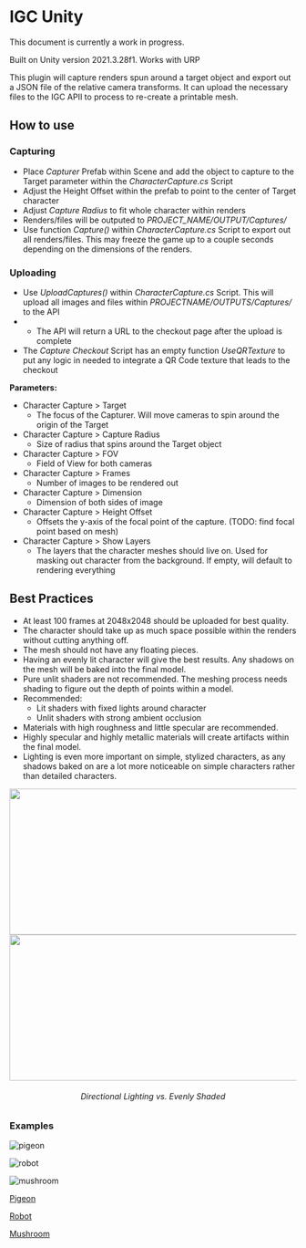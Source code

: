 # IGC Unity
This document is currently a work in progress.

Built on Unity version 2021.3.28f1. Works with URP

This plugin will capture renders spun around a target object and export out a JSON file of the relative camera transforms. It can upload the necessary files to the IGC APII to process to re-create a printable mesh.

## How to use
### Capturing
* Place *Capturer* Prefab within Scene and add the object to capture to the Target parameter within the _CharacterCapture.cs_ Script
* Adjust the Height Offset within the prefab to point to the center of Target character
* Adjust _Capture Radius_ to fit whole character within renders
* Renders/files will be outputed to *PROJECT_NAME/OUTPUT/Captures/*
* Use function *Capture()* within *CharacterCapture.cs* Script to export out all renders/files. This may freeze the game up to a couple seconds depending on the dimensions of the renders.
### Uploading
* Use *UploadCaptures()* within *CharacterCapture.cs* Script. This will upload all images and files within *PROJECTNAME/OUTPUTS/Captures/* to the API
* * The API will return a URL to the checkout page after the upload is complete
* The *Capture Checkout* Script has an empty function *UseQRTexture* to put any logic in needed to integrate a QR Code texture that leads to the checkout

**Parameters:**
* Character Capture > Target
    * The focus of the Capturer. Will move cameras to spin around the origin of the Target
* Character Capture > Capture Radius
    * Size of radius that spins around the Target object
* Character Capture > FOV
    * Field of View for both cameras
* Character Capture > Frames
    * Number of images to be rendered out
* Character Capture > Dimension
    * Dimension of both sides of image
* Character Capture > Height Offset
    * Offsets the y-axis of the focal point of the capture. (TODO: find focal point based on mesh)
* Character Capture > Show Layers
    * The layers that the character meshes should live on. Used for masking out character from the background. If empty, will default to rendering everything

## Best Practices
* At least 100 frames at 2048x2048 should be uploaded for best quality.
* The character should take up as much space possible within the renders without cutting anything off.
* The mesh should not have any floating pieces.
* Having an evenly lit character will give the best results. Any shadows on the mesh will be baked into the final model.
* Pure unlit shaders are not recommended. The meshing process needs shading to figure out the depth of points within a model.
* Recommended:
    * Lit shaders with fixed lights around character
    * Unlit shaders with strong ambient occlusion
* Materials with high roughness and little specular are recommended.
* Highly specular and highly metallic materials will create artifacts within the final model.
* Lighting is even more important on simple, stylized characters, as any shadows baked on are a lot more noticeable on simple characters rather than detailed characters.

<p align="center">
<img src="https://github.com/In-Game-Collectables/IGC_UE4/assets/35625367/e018ec43-adc9-499a-93c0-48ae76b465e7" width="512" height="256">
<img src="https://github.com/In-Game-Collectables/IGC_UE4/assets/35625367/3025d1d8-fd54-4fff-b602-1d2a4935f81f" width="512" height="256">
 <h6 align="center">Directional Lighting vs. Evenly Shaded</h6>
</p>

### Examples
<p align="center">
 
![pigeon](https://github.com/In-Game-Collectables/IGC_UE4/assets/35625367/0de3ea1d-7b58-44ab-aae1-a9b133c3b298)

![robot](https://github.com/In-Game-Collectables/IGC_UE4/assets/35625367/011f8c02-86a3-467d-bde5-a02fbf65b6ba)

![mushroom](https://github.com/In-Game-Collectables/IGC_UE4/assets/35625367/6c4fd85a-ff61-4e3e-ad42-46d6b329a899)

</p>

[Pigeon](https://sketchfab.com/3d-models/pigeon-quirky-series-e607ed34d37d433496d5a557c8230b28)

[Robot](https://sketchfab.com/3d-models/robot-4-b0c5f2f5ac04402dad029d6516d706b9)

[Mushroom](https://sketchfab.com/3d-models/cuute-mushroom-ffc370ddc6d542d590b9f503d0892ce0)
